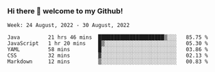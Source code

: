 ### Hi there 👋 welcome to my Github! 

<!--START_SECTION:waka-->
```text
Week: 24 August, 2022 - 30 August, 2022

Java         21 hrs 46 mins  █████████████████████▒░░░   85.75 % 
JavaScript   1 hr 20 mins    █▒░░░░░░░░░░░░░░░░░░░░░░░   05.30 % 
YAML         58 mins         █░░░░░░░░░░░░░░░░░░░░░░░░   03.86 % 
CSS          32 mins         ▓░░░░░░░░░░░░░░░░░░░░░░░░   02.13 % 
Markdown     12 mins         ▒░░░░░░░░░░░░░░░░░░░░░░░░   00.83 % 
```
<!--END_SECTION:waka-->
